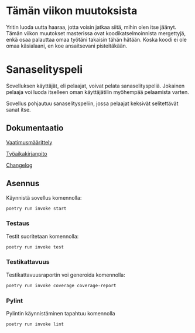 # Tämän viikon muutoksista

Yritin luoda uutta haaraa, jotta voisin jatkaa siitä, mihin olen itse jäänyt. Tämän viikon muutokset masterissa ovat koodikatselmoinnista mergettyjä, enkä osaa palauttaa omaa työtäni takaisin tähän hätään. Koska koodi ei ole omaa käsialaani, en koe ansaitsevani pisteitäkään.

# Sanaselityspeli

Sovelluksen käyttäjät, eli pelaajat, voivat pelata sanaselityspeliä. Jokainen pelaaja voi luoda itselleen oman käyttäjätilin myöhempää pelaamista varten. 

Sovellus pohjautuu sanaselityspeliin, jossa pelaajat keksivät selitettävät sanat itse.

## Dokumentaatio

[Vaatimusmäärittely](./digipeli/dokumentaatio/vaatimusmaarittely.md)

[Työaikakirjanpito](./digipeli/dokumentaatio/tuntikirjanpito.md)

[Changelog](./digipeli/dokumentaatio/changelog.md)

## Asennus

Käynnistä sovellus komennolla:

```bash
poetry run invoke start
```

### Testaus

Testit suoritetaan komennolla:

```bash
poetry run invoke test
```

### Testikattavuus

Testikattavuusraportin voi generoida komennolla:

```bash
poetry run invoke coverage coverage-report
```

### Pylint

Pylintin käynnistäminen tapahtuu komennolla
```bash
poetry run invoke lint
```
